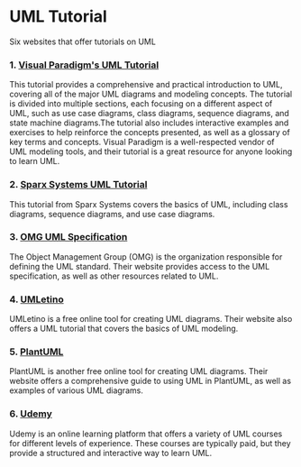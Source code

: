 # UML Tutorial 
Six websites that offer tutorials on UML

### 1. [Visual Paradigm's UML Tutorial](https://www.visual-paradigm.com/guide/uml-unified-modeling-language/)
This tutorial provides a comprehensive and practical introduction to UML, covering all of the major UML diagrams and modeling concepts. The tutorial is divided into multiple sections, each focusing on a different aspect of UML, such as use case diagrams, class diagrams, sequence diagrams, and state machine diagrams.The tutorial also includes interactive examples and exercises to help reinforce the concepts presented, as well as a glossary of key terms and concepts. Visual Paradigm is a well-respected vendor of UML modeling tools, and their tutorial is a great resource for anyone looking to learn UML.


### 2. [Sparx Systems UML Tutorial](https://sparxsystems.com/resources/uml2_tutorial/index.html)
This tutorial from Sparx Systems covers the basics of UML, including class diagrams, sequence diagrams, and use case diagrams.

### 3. [OMG UML Specification](https://www.omg.org/spec/UML/)
The Object Management Group (OMG) is the organization responsible for defining the UML standard. Their website provides access to the UML specification, as well as other resources related to UML.

### 4. [UMLetino](https://www.umletino.com/) 
UMLetino is a free online tool for creating UML diagrams. Their website also offers a UML tutorial that covers the basics of UML modeling.

### 5. [PlantUML](https://plantuml.com/en/)
PlantUML is another free online tool for creating UML diagrams. Their website offers a comprehensive guide to using UML in PlantUML, as well as examples of various UML diagrams.

### 6. [Udemy](https://www.udemy.com/topic/uml/)
Udemy is an online learning platform that offers a variety of UML courses for different levels of experience. These courses are typically paid, but they provide a structured and interactive way to learn UML.
